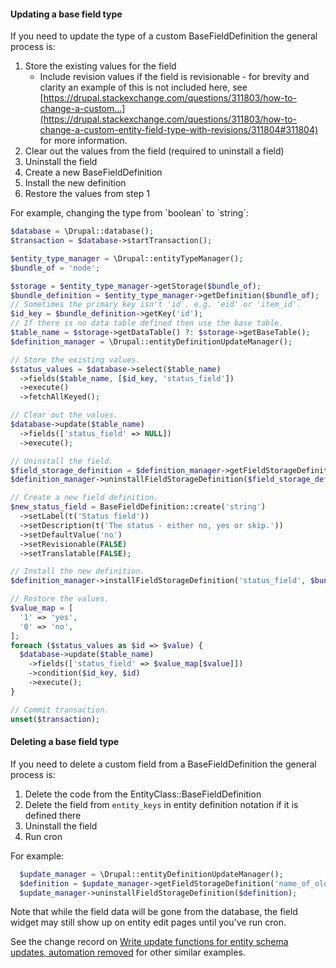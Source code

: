 #### Updating a base field type

If you need to update the type of a custom BaseFieldDefinition the general process is:

1. Store the existing values for the field  
   * Include revision values if the field is revisionable - for brevity and clarity an example of this is not included here, see [https://drupal.stackexchange.com/questions/311803/how-to-change-a-custom...](https://drupal.stackexchange.com/questions/311803/how-to-change-a-custom-entity-field-type-with-revisions/311804#311804) for more information.
2. Clear out the values from the field (required to uninstall a field)
3. Uninstall the field
4. Create a new BaseFieldDefinition
5. Install the new definition
6. Restore the values from step 1

For example, changing the type from \`boolean\` to \`string\`:

```php
$database = \Drupal::database();
$transaction = $database->startTransaction();

$entity_type_manager = \Drupal::entityTypeManager();
$bundle_of = 'node';

$storage = $entity_type_manager->getStorage($bundle_of);
$bundle_definition = $entity_type_manager->getDefinition($bundle_of);
// Sometimes the primary key isn't 'id'. e.g. 'eid' or 'item_id'.
$id_key = $bundle_definition->getKey('id');
// If there is no data table defined then use the base table.
$table_name = $storage->getDataTable() ?: $storage->getBaseTable();
$definition_manager = \Drupal::entityDefinitionUpdateManager();

// Store the existing values.
$status_values = $database->select($table_name)
  ->fields($table_name, [$id_key, 'status_field'])
  ->execute()
  ->fetchAllKeyed();

// Clear out the values.
$database->update($table_name)
  ->fields(['status_field' => NULL])
  ->execute();

// Uninstall the field.
$field_storage_definition = $definition_manager->getFieldStorageDefinition('status_field', $bundle_of);
$definition_manager->uninstallFieldStorageDefinition($field_storage_definition);

// Create a new field definition.
$new_status_field = BaseFieldDefinition::create('string')
  ->setLabel(t('Status field'))
  ->setDescription(t('The status - either no, yes or skip.'))
  ->setDefaultValue('no')
  ->setRevisionable(FALSE)
  ->setTranslatable(FALSE);

// Install the new definition.
$definition_manager->installFieldStorageDefinition('status_field', $bundle_of, $bundle_of, $new_status_field);

// Restore the values.
$value_map = [
  '1' => 'yes',
  '0' => 'no',
];
foreach ($status_values as $id => $value) {
  $database->update($table_name)
    ->fields(['status_field' => $value_map[$value]])
    ->condition($id_key, $id)
    ->execute();
}

// Commit transaction.
unset($transaction);

```

#### Deleting a base field type

If you need to delete a custom field from a BaseFieldDefinition the general process is:

1. Delete the code from the EntityClass::BaseFieldDefinition
2. Delete the field from `entity_keys` in entity definition notation if it is defined there
3. Uninstall the field
4. Run cron

For example:

```php
  $update_manager = \Drupal::entityDefinitionUpdateManager();
  $definition = $update_manager->getFieldStorageDefinition('name_of_old_field_to_delete', 'entity_type');
  $update_manager->uninstallFieldStorageDefinition($definition);


```

Note that while the field data will be gone from the database, the field widget may still show up on entity edit pages until you've run cron.

See the change record on [Write update functions for entity schema updates, automation removed](https://www.drupal.org/node/2554097) for other similar examples.